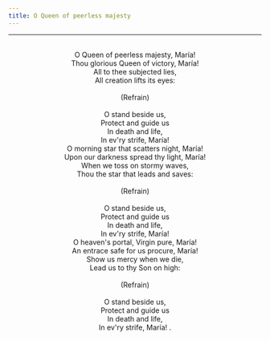```yaml
---
title: O Queen of peerless majesty
---
```


---
<center>
<br/>
O Queen of peerless majesty, María!<br/>
Thou glorious Queen of victory, María!<br/>
All to thee subjected lies,<br/>
All creation lifts its eyes:<br/>
<br/>
(Refrain)<br/>
<br/>
O stand beside us,<br/>
Protect and guide us<br/>
In death and life,<br/>
In ev'ry strife, María! <br/>
O morning star that scatters night, María!<br/>
Upon our darkness spread thy light, María!<br/>
When we toss on stormy waves,<br/>
Thou the star that leads and saves:<br/>
<br/>
(Refrain)<br/>
<br/>
O stand beside us,<br/>
Protect and guide us<br/>
In death and life,<br/>
In ev'ry strife, María! <br/>
O heaven's portal, Virgin pure, María!<br/>
An entrace safe for us procure, María!<br/>
Show us mercy when we die,<br/>
Lead us to thy Son on high:<br/>
<br/>
(Refrain)<br/>
<br/>
O stand beside us,<br/>
Protect and guide us<br/>
In death and life,<br/>
In ev'ry strife, María! . <br/>

</center>